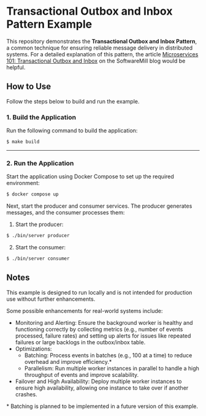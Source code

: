 # Transactional Outbox and Inbox Pattern Example

This repository demonstrates the **Transactional Outbox and Inbox Pattern**, a common technique for ensuring reliable message delivery in distributed systems. For a detailed explanation of this pattern, the article [Microservices 101: Transactional Outbox and Inbox](https://softwaremill.com/microservices-101/) on the SoftwareMill blog would be helpful.

## How to Use

Follow the steps below to build and run the example.

### 1. Build the Application

Run the following command to build the application:

```bash
$ make build
```

---

### 2. Run the Application

Start the application using Docker Compose to set up the required environment:

```bash
$ docker compose up
```

Next, start the producer and consumer services. The producer generates messages, and the consumer processes them:

1. Start the producer:

```bash
$ ./bin/server producer
```

2. Start the consumer:

```bash
$ ./bin/server consumer
```

## Notes

This example is designed to run locally and is not intended for production use without further enhancements. 

Some possible enhancements for real-world systems include:
- Monitoring and Alerting: Ensure the background worker is healthy and functioning correctly by collecting metrics (e.g., number of events processed, failure rates) and setting up alerts for issues like repeated failures or large backlogs in the outbox/inbox table.
- Optimizations:
	- Batching: Process events in batches (e.g., 100 at a time) to reduce overhead and improve efficiency.\*
	- Parallelism: Run multiple worker instances in parallel to handle a high throughput of events and improve scalability.
- Failover and High Availability: Deploy multiple worker instances to ensure high availability, allowing one instance to take over if another crashes.

\* Batching is planned to be implemented in a future version of this example.

